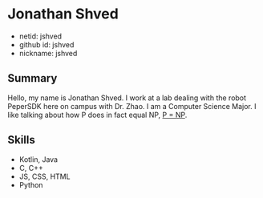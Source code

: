 # Jonathan Shved
- netid: jshved
- github id: jshved
- nickname: jshved

## Summary
Hello, my name is Jonathan Shved. I work at a lab dealing with the robot PeperSDK here on campus with Dr. Zhao. I am a Computer Science Major. 
I like talking about how P does in fact equal NP, [P = NP](https://news.mit.edu/2009/explainer-pnp).

## Skills
- Kotlin, Java
- C, C++
- JS, CSS, HTML
- Python
